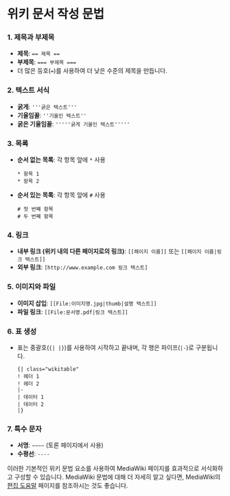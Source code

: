 # 위키 문서 작성 문법

### 1. 제목과 부제목

- **제목**: `== 제목 ==`
- **부제목**: `=== 부제목 ===`
- 더 많은 등호(`=`)를 사용하여 더 낮은 수준의 제목을 만듭니다.

### 2. 텍스트 서식

- **굵게**: `'''굵은 텍스트'''`
- **기울임꼴**: `''기울인 텍스트''`
- **굵은 기울임꼴**: `'''''굵게 기울인 텍스트'''''`

### 3. 목록

- **순서 없는 목록**: 각 항목 앞에 `*` 사용
  ```
  * 항목 1
  * 항목 2
  ```
- **순서 있는 목록**: 각 항목 앞에 `#` 사용
  ```
  # 첫 번째 항목
  # 두 번째 항목
  ```

### 4. 링크

- **내부 링크 (위키 내의 다른 페이지로의 링크)**: `[[페이지 이름]]` 또는 `[[페이지 이름|링크 텍스트]]`
- **외부 링크**: `[http://www.example.com 링크 텍스트]`

### 5. 이미지와 파일

- **이미지 삽입**: `[[File:이미지명.jpg|thumb|설명 텍스트]]`
- **파일 링크**: `[[File:문서명.pdf|링크 텍스트]]`

### 6. 표 생성

- 표는 중괄호(`{| |}`)를 사용하여 시작하고 끝내며, 각 행은 파이프(`|-`)로 구분됩니다.
  ```
  {| class="wikitable"
  ! 헤더 1
  ! 헤더 2
  |-
  | 데이터 1
  | 데이터 2
  |}
  ```

### 7. 특수 문자

- **서명**: `~~~~` (토론 페이지에서 사용)
- **수평선**: `----`

이러한 기본적인 위키 문법 요소를 사용하여 MediaWiki 페이지를 효과적으로 서식화하고 구성할 수 있습니다. MediaWiki 문법에 대해 더 자세히 알고 싶다면, MediaWiki의 [편집 도움말](https://www.mediawiki.org/wiki/Help:Editing) 페이지를 참조하시는 것도 좋습니다.
